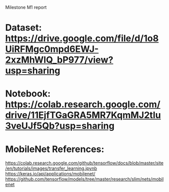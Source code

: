 Milestone M1 report

# Dataset: https://drive.google.com/file/d/1o8UiRFMgc0mpd6EWJ-2xzMhWlQ_bP977/view?usp=sharing

# Notebook: https://colab.research.google.com/drive/11EjfTGaGRA5MR7KqmMJ2tlu3veUJf5Qb?usp=sharing

# MobileNet References: 
https://colab.research.google.com/github/tensorflow/docs/blob/master/site/en/tutorials/images/transfer_learning.ipynb
https://keras.io/api/applications/mobilenet/
https://github.com/tensorflow/models/tree/master/research/slim/nets/mobilenet
